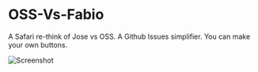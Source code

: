 OSS-Vs-Fabio
============

A Safari re-think of Jose vs OSS. A Github Issues simplifier. You can make your own buttons.

![Screenshot](https://raw.github.com/orta/OSS-Vs-Fabio/master/web/screenshot.png)